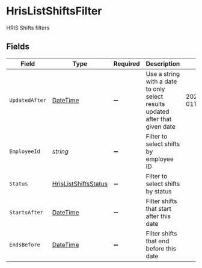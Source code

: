 # HrisListShiftsFilter

HRIS Shifts filters


## Fields

| Field                                                                                 | Type                                                                                  | Required                                                                              | Description                                                                           | Example                                                                               |
| ------------------------------------------------------------------------------------- | ------------------------------------------------------------------------------------- | ------------------------------------------------------------------------------------- | ------------------------------------------------------------------------------------- | ------------------------------------------------------------------------------------- |
| `UpdatedAfter`                                                                        | [DateTime](https://learn.microsoft.com/en-us/dotnet/api/system.datetime?view=net-5.0) | :heavy_minus_sign:                                                                    | Use a string with a date to only select results updated after that given date         | 2020-01-01T00:00:00.000Z                                                              |
| `EmployeeId`                                                                          | *string*                                                                              | :heavy_minus_sign:                                                                    | Filter to select shifts by employee ID                                                |                                                                                       |
| `Status`                                                                              | [HrisListShiftsStatus](../../Models/Requests/HrisListShiftsStatus.md)                 | :heavy_minus_sign:                                                                    | Filter to select shifts by status                                                     |                                                                                       |
| `StartsAfter`                                                                         | [DateTime](https://learn.microsoft.com/en-us/dotnet/api/system.datetime?view=net-5.0) | :heavy_minus_sign:                                                                    | Filter shifts that start after this date                                              |                                                                                       |
| `EndsBefore`                                                                          | [DateTime](https://learn.microsoft.com/en-us/dotnet/api/system.datetime?view=net-5.0) | :heavy_minus_sign:                                                                    | Filter shifts that end before this date                                               |                                                                                       |